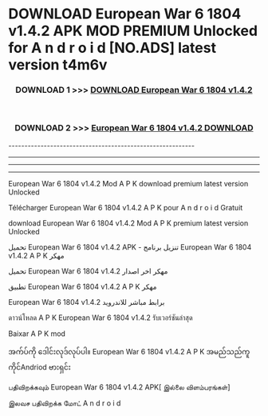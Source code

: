 # DOWNLOAD European War 6 1804 v1.4.2 APK MOD PREMIUM Unlocked for A n d r o i d [NO.ADS] latest version t4m6v 



<div align="center">

<h3>DOWNLOAD 1 >>> <a href="https://getmod2.web.app/?judul=European War 6 1804 v1.4.2">DOWNLOAD European War 6 1804 v1.4.2</a></h3><br>

<h3>DOWNLOAD 2 >>> <a href="https://getmod2.web.app/?judul=European War 6 1804 v1.4.2">European War 6 1804 v1.4.2 DOWNLOAD </a></h3>

</div>
----------------------------------------------------------

----------------------------------------------------------

----------------------------------------------------------

----------------------------------------------------------

European War 6 1804 v1.4.2 Mod A P K download premium latest version Unlocked

Télécharger European War 6 1804 v1.4.2 A P K pour A n d r o i d Gratuit

download European War 6 1804 v1.4.2 Mod A P K premium latest version Unlocked

تحميل European War 6 1804 v1.4.2 APK - تنزيل برنامج European War 6 1804 v1.4.2 A P K مهكر

تحميل European War 6 1804 v1.4.2 مهكر اخر اصدار

تطبيق European War 6 1804 v1.4.2 A P K مهكر

European War 6 1804 v1.4.2 برابط مباشر للاندرويد

ดาวน์โหลด A P K European War 6 1804 v1.4.2 รับเวอร์ชันล่าสุด

Baixar A P K mod

အက်ပ်ကို ဒေါင်းလုဒ်လုပ်ပါ။ European War 6 1804 v1.4.2 A P K အမည်သည်ကူကိုင်Andriod ဗားရှင်း

பதிவிறக்கவும் European War 6 1804 v1.4.2 APK[ இல்லை விளம்பரங்கள்] 
 
இலவச பதிவிறக்க மோட் A n d r o i d



